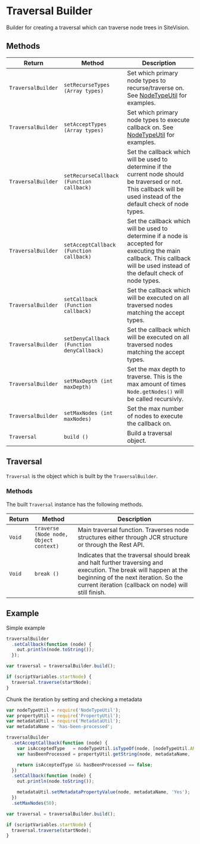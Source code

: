 Traversal Builder
=================

Builder for creating a traversal which can traverse node trees in SiteVision.

## Methods

Return | Method | Description
------ | ------ | -----------
`TraversalBuilder` | `setRecurseTypes (Array types)` | Set which primary node types to recurse/traverse on. See [NodeTypeUtil][docs-node-type-util] for examples.
`TraversalBuilder` | `setAcceptTypes (Array types)` | Set which primary node types to execute callback on. See [NodeTypeUtil][docs-node-type-util] for examples.
`TraversalBuilder` | `setRecurseCallback (Function callback)` | Set the callback which will be used to determine if the current node should be traversed or not. This callback will be used instead of the default check of node types.
`TraversalBuilder` | `setAcceptCallback (Function callback)` | Set the callback which will be used to determine if a node is accepted for executing the main callback. This callback will be used instead of the default check of node types.
`TraversalBuilder` | `setCallback (Function callback)` | Set the callback which will be executed on all traversed nodes matching the accept types.
`TraversalBuilder` | `setDenyCallback (Function denyCallback)` | Set the callback which will be executed on all traversed nodes matching the accept types.
`TraversalBuilder` | `setMaxDepth (int maxDepth)` | Set the max depth to traverse. This is the max amount of times `Node.getNodes()` will be called recursivly.
`TraversalBuilder` | `setMaxNodes (int maxNodes)` | Set the max number of nodes to execute the callback on.
`Traversal` | `build ()` | Build a traversal object.

## Traversal
`Traversal` is the object which is built by the `TraversalBuilder`.

### Methods
The built `Traversal` instance has the following methods.

Return | Method | Description
------ | ------ | -----------
`Void` | `traverse (Node node, Object context)` | Main traversal function. Traverses node structures either through JCR structure or through the Rest API.
`Void` | `break ()` | Indicates that the traversal should break and halt further traversing and execution. The break will happen at the beginning of the next iteration. So the current iteration (callback on node) will still finish.

## Example

Simple example

```js
traversalBuilder
  .setCallback(function (node) {
    out.println(node.toString());
  });

var traversal = traversalBuilder.build();

if (scriptVariables.startNode) {
  traversal.traverse(startNode);
}
```

Chunk the iteration by setting and checking a metadata

```js
var nodeTypeUtil = require('NodeTypeUtil');
var propertyUtil = require('PropertyUtil');
var metadataUtil = require('MetadataUtil');
var metadataName = 'has-been-processed';

traversalBuilder
  .setAcceptCallback(function (node) {
    var isAcceptedType   = nodeTypeUtil.isTypeOf(node, [nodeTypeUtil.ARTICLE_TYPE, nodeTypeUtil.PAGE_TYPE]);
    var hasBeenProcessed = propertyUtil.getString(node, metadataName, '').equals('Yes');

    return isAcceptedType && hasBeenProcessed == false;
  })
  .setCallback(function (node) {
    out.println(node.toString());

    metadataUtil.setMetadataPropertyValue(node, metadataName, 'Yes');
  })
  .setMaxNodes(50);

var traversal = traversalBuilder.build();

if (scriptVariables.startNode) {
  traversal.traverse(startNode);
}
```


[docs-node-type-util]: https://developer.sitevision.se/webdav/files/apidocs/senselogic/sitevision/api/node/NodeTypeUtil.html
